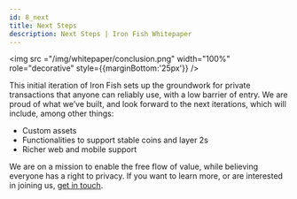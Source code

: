 ```yaml
---
id: 8_next
title: Next Steps
description: Next Steps | Iron Fish Whitepaper
---
```


<img src ="/img/whitepaper/conclusion.png" width="100%" role="decorative" style={{marginBottom:'25px'}} />

This initial iteration of Iron Fish sets up the groundwork for private transactions that anyone can reliably use, with a low barrier of entry. We are proud of what we’ve built, and look forward to the next iterations, which will include, among other things:

- Custom assets
- Functionalities to support stable coins and layer 2s
- Richer web and mobile support

We are on a mission to enable the free flow of value, while believing everyone has a right to privacy. If you want to learn more, or are interested in joining us, <a href="mailto:contact@ironfish.network">get in touch</a>.

